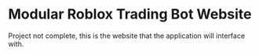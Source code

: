 # Modular Roblox Trading Bot Website
Project not complete, this is the website that the application will interface with.

